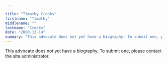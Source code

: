 ```yaml
---

title: "Timothy Crooks"
firstname: "Timothy"
middlename: ""
lastname: "Crooks"
date: "2020-12-14"
summary: "This advocate does not yet have a biography. To submit one, please contact the site administrator."
---
```

This advocate does not yet have a biography. To submit one, please contact the site administrator.

